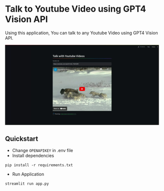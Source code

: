 # Talk to Youtube Video using GPT4 Vision API

Using this application, You can talk to any Youtube Video using GPT4 Vision API.

[![Watch the video](applications/talk-with-youtube-gpt4-vision-api/demo_video/demo.png)](applications/talk-with-youtube-gpt4-vision-api/demo_video/demo.mp4)

## Quickstart
- Change `OPENAPIKEY` in .env file
- Install dependencies 
```
pip install -r requirements.txt
```
- Run Application
```
streamlit run app.py
```
